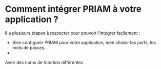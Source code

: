 # Comment intégrer PRIAM à votre application ?

Il a plusieurs étapes à respecter pour pouvoir l'intégrer facilement :

- Bien configurer PRIAM pour votre application, bien choisir les ports, les mots de passes...
- 

Avoir des noms de fonction différentes